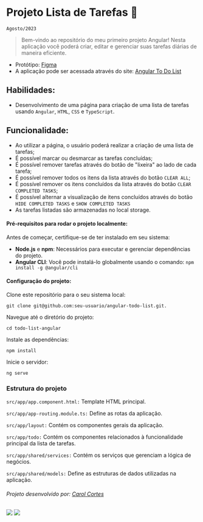 # Projeto Lista de Tarefas :pencil:
``Agosto/2023``

> Bem-vindo ao repositório do meu primeiro projeto Angular! Nesta aplicação você poderá criar, editar e gerenciar suas tarefas diárias de maneira eficiente.

- Protótipo: [Figma](https://www.figma.com/proto/8St1VQcuglkGEOwdYzon0F/Angular-To-Do-List?type=design&node-id=1-2&t=pHHDyG6myqMyKUFD-1&scaling=min-zoom&page-id=0%3A1&mode=design)
- A aplicação pode ser acessada através do site: [Angular To Do List](https://carolcortes.github.io/angular-todo-list/#/todo)

## Habilidades:
 - Desenvolvimento de uma página para criação de uma lista de tarefas usando ``Angular``, ``HTML``, ``CSS`` e ``TypeScript``.
 
 ## Funcionalidade:
  - Ao utilizar a página, o usuário poderá realizar a criação de uma lista de tarefas;
  - É possível marcar ou desmarcar as tarefas concluídas;
  - É possível remover tarefas através do botão de "lixeira" ao lado de cada tarefa;
  - É possível remover todos os itens da lista através do botão ``CLEAR ALL``;
  - É possível remover os itens concluídos da lista através do botão ``CLEAR COMPLETED TASKS``;
  - É possível alternar a visualização de itens concluídos através do botão ``HIDE COMPLETED TASKS`` e ``SHOW COMPLETED TASKS``
  - As tarefas listadas são armazenadas no local storage.

#### Pré-requisitos para rodar o projeto localmente:
Antes de começar, certifique-se de ter instalado em seu sistema:
- **Node.js** e **npm**: Necessários para executar e gerenciar dependências do projeto.
- **Angular CLI**: Você pode instalá-lo globalmente usando o comando: ```npm install -g @angular/cli```

#### Configuração do projeto:
Clone este repositório para o seu sistema local:
```
git clone git@github.com:seu-usuario/angular-todo-list.git.
```

Navegue até o diretório do projeto:
```
cd todo-list-angular
```

Instale as dependências:
```
npm install
```

Inicie o servidor:
```
ng serve
```

### Estrutura do projeto
`src/app/app.component.html:` Template HTML principal.

`src/app/app-routing.module.ts:` Define as rotas da aplicação.

`src/app/layout:` Contém os componentes gerais da aplicação.

`src/app/todo:` Contém os componentes relacionados à funcionalidade principal da lista de tarefas.

`src/app/shared/services:` Contém os serviços que gerenciam a lógica de negócios.

`src/app/shared/models:` Define as estruturas de dados utilizadas na aplicação.

###### Projeto desenvolvido por: [Carol Cortes](https://github.com/carolcortes)

  <a href = "mailto:caroline.ocortes@gmail.com"><img src="https://img.shields.io/badge/-Gmail-%23333?style=for-the-badge&logo=gmail&logoColor=white" target="_blank"></a>
  <a href="https://www.linkedin.com/in/carolinecortess/" target="_blank"><img src="https://img.shields.io/badge/-LinkedIn-%230077B5?style=for-the-badge&logo=linkedin&logoColor=white"></a>
